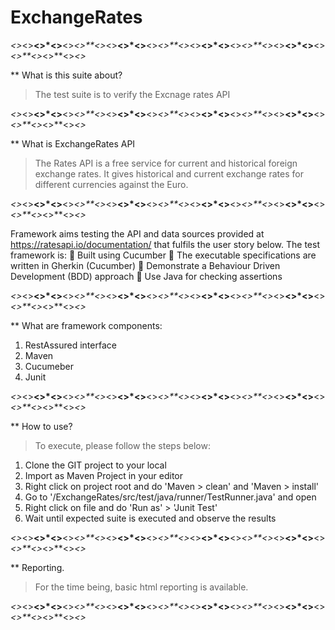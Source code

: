 # ExchangeRates

*<>*<>**<>*<>**<>*<>**<>*<>**<>*<>**<>*<>**<>*<>**<>*<>**<>*<>**<>*<>**<>*<>**<>*<>**<>*<>**<>*<>*

** What is this suite about?
> The test suite is to verify the Excnage rates API

*<>*<>**<>*<>**<>*<>**<>*<>**<>*<>**<>*<>**<>*<>**<>*<>**<>*<>**<>*<>**<>*<>**<>*<>**<>*<>**<>*<>*

** What is ExchangeRates API
> The Rates API is a free service for current and historical foreign exchange rates. It gives historical and
current exchange rates for different currencies against the Euro.

*<>*<>**<>*<>**<>*<>**<>*<>**<>*<>**<>*<>**<>*<>**<>*<>**<>*<>**<>*<>**<>*<>**<>*<>**<>*<>**<>*<>*

Framework aims testing the API and data sources provided at
https://ratesapi.io/documentation/ that fulfils the user story below. 
The test framework is:
 Built using Cucumber
 The executable specifications are written in Gherkin (Cucumber)
 Demonstrate a Behaviour Driven Development (BDD) approach
 Use Java for checking assertions

*<>*<>**<>*<>**<>*<>**<>*<>**<>*<>**<>*<>**<>*<>**<>*<>**<>*<>**<>*<>**<>*<>**<>*<>**<>*<>**<>*<>*

** What are framework components:
1. RestAssured interface
2. Maven
2. Cucumeber
3. Junit

*<>*<>**<>*<>**<>*<>**<>*<>**<>*<>**<>*<>**<>*<>**<>*<>**<>*<>**<>*<>**<>*<>**<>*<>**<>*<>**<>*<>*

** How to use?
> To execute, please follow the steps below:
1. Clone the GIT project to your local
2. Import as Maven Project in your editor
3. Right click on project root and do 'Maven > clean' and 'Maven > install'
4. Go to '/ExchangeRates/src/test/java/runner/TestRunner.java' and open
5. Right click on file and do 'Run as' > 'Junit Test'
6. Wait until expected suite is executed and observe the results

*<>*<>**<>*<>**<>*<>**<>*<>**<>*<>**<>*<>**<>*<>**<>*<>**<>*<>**<>*<>**<>*<>**<>*<>**<>*<>**<>*<>*

** Reporting.
> For the time being, basic html reporting is available.

*<>*<>**<>*<>**<>*<>**<>*<>**<>*<>**<>*<>**<>*<>**<>*<>**<>*<>**<>*<>**<>*<>**<>*<>**<>*<>**<>*<>*
